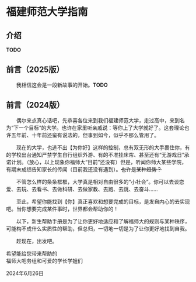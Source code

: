 # 福建师范大学指南

## 介绍

**TODO**

## 前言（2025版）

&emsp;&emsp;我相信这会是一段新故事的开始。**TODO**

## 前言（2024版）

&emsp;&emsp;偶尔来点真心话吧，先恭喜各位来到我们福建师范大学，走过高中，来到名为“下一个目标”的大学。也许在家里听亲戚说：等你上了大学就好了。这套理论也许五年前、十年前还蛮有说法的，但事到如今，似乎不那么管用了。

&emsp;&emsp;现在的大学，也逃不出【为你好】这样的控制，总有双无形的大手裹住你，有的学校出台通知严禁学生自行组织外游、有的不准挂床帘、甚至还有“无游戏日”承诺计划。（放心，以上现象你福师大“目前”还没有）但是，听闻你师大某些学院，有期末成绩告知家长的传闻（目前我还没有遇到）。<del>也许是某种趋势？</del>

&emsp;&emsp;不管怎么样的条条框框，大学真是相对自由很多的“小社会”。你可以去谈恋爱、去玩、去看书、去做科研、去做家教、去跑、去跳、去奋斗……

&emsp;&emsp;至此，希望你能找到【你】真正喜欢和想要完成的目标，是发自内心的去实现吧。当你想要完成某件事时，世界都会帮助你的！

&emsp;&emsp;以下，新生帮助手册是为了让你更好地适应和了解福师大的规则与某种秩序，可能构不成什么实质性的帮助，但总归，一切地一切是为了让你更好地找到自我。

&emsp;&emsp;趁现在，出发吧。

<p class="right-align">希望能给您带来帮助的<br>福师大吧务组和可爱的学长学姐们</p>
<p class="right-align">2024年6月26日</p>
